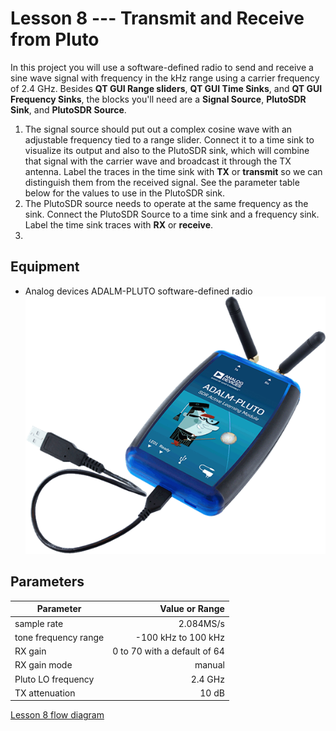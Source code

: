 # Lesson 8 --- Transmit and Receive from Pluto

In this project you will use a software-defined radio to send and receive a sine wave signal with frequency in the kHz range using a carrier frequency of 2.4 GHz. Besides **QT GUI Range sliders**, **QT GUI Time Sinks**, and **QT GUI Frequency Sinks**, the blocks you'll need are a **Signal Source**, **PlutoSDR Sink**, and **PlutoSDR Source**.

1. The signal source should put out a complex cosine wave with an adjustable frequency tied to a range slider. Connect it to a time sink to visualize its output and also to the PlutoSDR sink, which will combine that signal with the carrier wave and broadcast it through the TX antenna. Label the traces in the time sink with **TX** or **transmit** so we can distinguish them from the received signal. See the parameter table below for the values to use in the PlutoSDR sink.
2. The PlutoSDR source needs to operate at the same frequency as the sink. Connect the PlutoSDR Source to a time sink and a frequency sink. Label the time sink traces with **RX** or **receive**.
3. 


## Equipment

- Analog devices ADALM-PLUTO software-defined radio ![Analog devices ADALM-PLUTO software-defined radio](figs/ADALM-Pluto-web.png)



## Parameters

| Parameter            | Value or Range               |
| ----------------     | --------------:              |
| sample rate          | 2.084MS/s                    |
| tone frequency range | -100 kHz to 100 kHz          |
| RX gain              | 0 to 70 with a default of 64 |
| RX gain mode         | manual                       |
| Pluto LO frequency   | 2.4 GHz                      |
| TX attenuation       | 10 dB                        |





[Lesson 8 flow diagram](figs/lesson08-pluto.png)